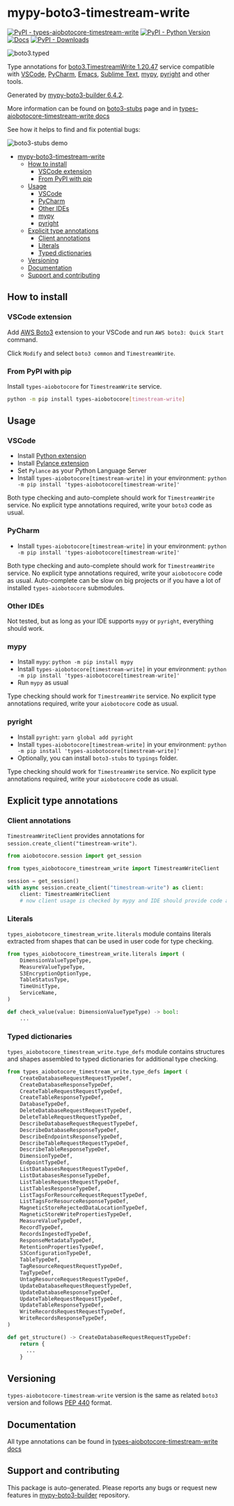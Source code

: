 <a id="mypy-boto3-timestream-write"></a>

# mypy-boto3-timestream-write

[![PyPI - types-aiobotocore-timestream-write](https://img.shields.io/pypi/v/types-aiobotocore-timestream-write.svg?color=blue)](https://pypi.org/project/types-aiobotocore-timestream-write)
[![PyPI - Python Version](https://img.shields.io/pypi/pyversions/types-aiobotocore-timestream-write.svg?color=blue)](https://pypi.org/project/types-aiobotocore-timestream-write)
[![Docs](https://img.shields.io/readthedocs/mypy-boto3-builder.svg?color=blue)](https://mypy-boto3-builder.readthedocs.io/)
[![PyPI - Downloads](https://img.shields.io/pypi/dm/types-aiobotocore-timestream-write?color=blue)](https://pypistats.org/packages/types-aiobotocore-timestream-write)

![boto3.typed](https://github.com/vemel/mypy_boto3_builder/raw/main/logo.png)

Type annotations for
[boto3.TimestreamWrite 1.20.47](https://boto3.amazonaws.com/v1/documentation/api/latest/reference/services/timestream-write.html#TimestreamWrite)
service compatible with [VSCode](https://code.visualstudio.com/),
[PyCharm](https://www.jetbrains.com/pycharm/),
[Emacs](https://www.gnu.org/software/emacs/),
[Sublime Text](https://www.sublimetext.com/),
[mypy](https://github.com/python/mypy),
[pyright](https://github.com/microsoft/pyright) and other tools.

Generated by
[mypy-boto3-builder 6.4.2](https://github.com/vemel/mypy_boto3_builder).

More information can be found on
[boto3-stubs](https://pypi.org/project/boto3-stubs/) page and in
[types-aiobotocore-timestream-write docs](https://vemel.github.io/types_aiobotocore_docs/types_aiobotocore_timestream_write/)

See how it helps to find and fix potential bugs:

![boto3-stubs demo](https://github.com/vemel/mypy_boto3_builder/raw/main/demo.gif)

- [mypy-boto3-timestream-write](#mypy-boto3-timestream-write)
  - [How to install](#how-to-install)
    - [VSCode extension](#vscode-extension)
    - [From PyPI with pip](#from-pypi-with-pip)
  - [Usage](#usage)
    - [VSCode](#vscode)
    - [PyCharm](#pycharm)
    - [Other IDEs](#other-ides)
    - [mypy](#mypy)
    - [pyright](#pyright)
  - [Explicit type annotations](#explicit-type-annotations)
    - [Client annotations](#client-annotations)
    - [Literals](#literals)
    - [Typed dictionaries](#typed-dictionaries)
  - [Versioning](#versioning)
  - [Documentation](#documentation)
  - [Support and contributing](#support-and-contributing)

<a id="how-to-install"></a>

## How to install

<a id="vscode-extension"></a>

### VSCode extension

Add
[AWS Boto3](https://marketplace.visualstudio.com/items?itemName=Boto3typed.boto3-ide)
extension to your VSCode and run `AWS boto3: Quick Start` command.

Click `Modify` and select `boto3 common` and `TimestreamWrite`.

<a id="from-pypi-with-pip"></a>

### From PyPI with pip

Install `types-aiobotocore` for `TimestreamWrite` service.

```bash
python -m pip install types-aiobotocore[timestream-write]
```

<a id="usage"></a>

## Usage

<a id="vscode"></a>

### VSCode

- Install
  [Python extension](https://marketplace.visualstudio.com/items?itemName=ms-python.python)
- Install
  [Pylance extension](https://marketplace.visualstudio.com/items?itemName=ms-python.vscode-pylance)
- Set `Pylance` as your Python Language Server
- Install `types-aiobotocore[timestream-write]` in your environment:
  `python -m pip install 'types-aiobotocore[timestream-write]'`

Both type checking and auto-complete should work for `TimestreamWrite` service.
No explicit type annotations required, write your `boto3` code as usual.

<a id="pycharm"></a>

### PyCharm

- Install `types-aiobotocore[timestream-write]` in your environment:
  `python -m pip install 'types-aiobotocore[timestream-write]'`

Both type checking and auto-complete should work for `TimestreamWrite` service.
No explicit type annotations required, write your `aiobotocore` code as usual.
Auto-complete can be slow on big projects or if you have a lot of installed
`types-aiobotocore` submodules.

<a id="other-ides"></a>

### Other IDEs

Not tested, but as long as your IDE supports `mypy` or `pyright`, everything
should work.

<a id="mypy"></a>

### mypy

- Install `mypy`: `python -m pip install mypy`
- Install `types-aiobotocore[timestream-write]` in your environment:
  `python -m pip install 'types-aiobotocore[timestream-write]'`
- Run `mypy` as usual

Type checking should work for `TimestreamWrite` service. No explicit type
annotations required, write your `aiobotocore` code as usual.

<a id="pyright"></a>

### pyright

- Install `pyright`: `yarn global add pyright`
- Install `types-aiobotocore[timestream-write]` in your environment:
  `python -m pip install 'types-aiobotocore[timestream-write]'`
- Optionally, you can install `boto3-stubs` to `typings` folder.

Type checking should work for `TimestreamWrite` service. No explicit type
annotations required, write your `aiobotocore` code as usual.

<a id="explicit-type-annotations"></a>

## Explicit type annotations

<a id="client-annotations"></a>

### Client annotations

`TimestreamWriteClient` provides annotations for
`session.create_client("timestream-write")`.

```python
from aiobotocore.session import get_session

from types_aiobotocore_timestream_write import TimestreamWriteClient

session = get_session()
with async session.create_client("timestream-write") as client:
    client: TimestreamWriteClient
    # now client usage is checked by mypy and IDE should provide code auto-complete
```

<a id="literals"></a>

### Literals

`types_aiobotocore_timestream_write.literals` module contains literals
extracted from shapes that can be used in user code for type checking.

```python
from types_aiobotocore_timestream_write.literals import (
    DimensionValueTypeType,
    MeasureValueTypeType,
    S3EncryptionOptionType,
    TableStatusType,
    TimeUnitType,
    ServiceName,
)

def check_value(value: DimensionValueTypeType) -> bool:
    ...
```

<a id="typed-dictionaries"></a>

### Typed dictionaries

`types_aiobotocore_timestream_write.type_defs` module contains structures and
shapes assembled to typed dictionaries for additional type checking.

```python
from types_aiobotocore_timestream_write.type_defs import (
    CreateDatabaseRequestRequestTypeDef,
    CreateDatabaseResponseTypeDef,
    CreateTableRequestRequestTypeDef,
    CreateTableResponseTypeDef,
    DatabaseTypeDef,
    DeleteDatabaseRequestRequestTypeDef,
    DeleteTableRequestRequestTypeDef,
    DescribeDatabaseRequestRequestTypeDef,
    DescribeDatabaseResponseTypeDef,
    DescribeEndpointsResponseTypeDef,
    DescribeTableRequestRequestTypeDef,
    DescribeTableResponseTypeDef,
    DimensionTypeDef,
    EndpointTypeDef,
    ListDatabasesRequestRequestTypeDef,
    ListDatabasesResponseTypeDef,
    ListTablesRequestRequestTypeDef,
    ListTablesResponseTypeDef,
    ListTagsForResourceRequestRequestTypeDef,
    ListTagsForResourceResponseTypeDef,
    MagneticStoreRejectedDataLocationTypeDef,
    MagneticStoreWritePropertiesTypeDef,
    MeasureValueTypeDef,
    RecordTypeDef,
    RecordsIngestedTypeDef,
    ResponseMetadataTypeDef,
    RetentionPropertiesTypeDef,
    S3ConfigurationTypeDef,
    TableTypeDef,
    TagResourceRequestRequestTypeDef,
    TagTypeDef,
    UntagResourceRequestRequestTypeDef,
    UpdateDatabaseRequestRequestTypeDef,
    UpdateDatabaseResponseTypeDef,
    UpdateTableRequestRequestTypeDef,
    UpdateTableResponseTypeDef,
    WriteRecordsRequestRequestTypeDef,
    WriteRecordsResponseTypeDef,
)

def get_structure() -> CreateDatabaseRequestRequestTypeDef:
    return {
      ...
    }
```

<a id="versioning"></a>

## Versioning

`types-aiobotocore-timestream-write` version is the same as related `boto3`
version and follows [PEP 440](https://www.python.org/dev/peps/pep-0440/)
format.

<a id="documentation"></a>

## Documentation

All type annotations can be found in
[types-aiobotocore-timestream-write docs](https://vemel.github.io/types_aiobotocore_docs/types_aiobotocore_timestream_write/)

<a id="support-and-contributing"></a>

## Support and contributing

This package is auto-generated. Please reports any bugs or request new features
in [mypy-boto3-builder](https://github.com/vemel/mypy_boto3_builder/issues/)
repository.
